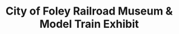 ---
layout: repo
title: "City of Foley Railroad Museum & Model Train Exhibit"
id: 10139
permalink: repos/10139/
---